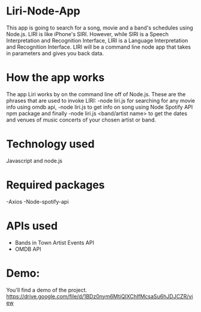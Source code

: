 # Liri-Node-App
This app is going to search for a song, movie and a band's schedules using Node.js. LIRI is like iPhone's SIRI. However, while SIRI is a Speech Interpretation and Recognition Interface, LIRI is a Language Interpretation and Recognition Interface. LIRI will be a command line node app that takes in parameters and gives you back data.

# How the app works
The app Liri works by on the command line off of Node.js. These are the phrases that are used to invoke LIRI:
  -node liri.js <movie-this> <movie name> for searching for any movie info using omdb api, 
  -node liri.js <spotify-this> <song name> to get info on song using Node Spotify API npm package and finally
  -node liri.js <concert-this> <band/artist name>  to get the dates and venues of music concerts of your chosen artist or band.
  
# Technology used
Javascript and node.js

# Required packages
  -Axios
  -Node-spotify-api
  
# APIs used
  - Bands in Town Artist Events API
  - OMDB API
  
# Demo:
You'll find a demo of the project. 
https://drive.google.com/file/d/1BDz0nym6MtiQIXChIfMcsaSu6hJDJCZR/view

